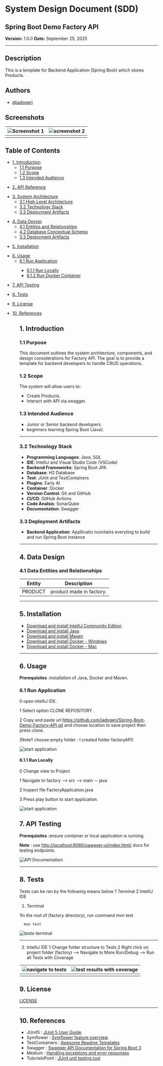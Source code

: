 # **System Design Document (SDD)**

## **Spring Boot Demo Factory API**

**Version:** 1.0.0
**Date:** September 25, 2025

---

## Description

This is a template for Backend Application (Spring Boot) which stores Products.

## Authors

- [@jadogeri](https://www.github.com/jadogeri)

## Screenshots

| ![Screenshot 1](assets/images/screenshot1.png) | ![screenshot 2](assets/images/screenshot2.png) |
| -------------------------------------------- | -------------------------------------------- |
|                                              |                                              |

## Table of Contents

<ul>
    <li><a href="#1-introduction">1. Introduction</a>
        <ul>
            <li><a href="#11-purpose">1.1 Purpose</a> </li>
            <li><a href="#12-scope">1.2 Scope</a> </li>
            <li><a href="#13-intended-audience">1.3 Intended Audience</a> </li>
        </ul>
    </li>
</ul>
    <ul>
      <li><a href="#2-api-reference">2. API Reference</a>
      </li>
    </ul>
    <ul>
      <li><a href="#3-system-architecture">3. System Architecture</a>
        <ul>
          <li><a href="#31-high-level-architecture">3.1 High Level Architecture</a> </li>
          <li><a href="#32-technology-stack">3.2 Technology Stack</a> </li>
          <li><a href="#33-deployment-artifacts">3.3 Deployment Artifacts</a> </li>
        </ul>
      </li>
    </ul>
    <ul>
      <li><a href="#4-data-design">4. Data Design</a>
        <ul>
          <li><a href="#41-data-entities-and-relationships">4.1 Entities and Relationships</a> </li>
          <li><a href="#42-database-conceptual-schema">4.2 Database Conceptual Schema</a> </li>
          <li><a href="#33-deployment-artifacts">3.3 Deployment Artifacts</a> </li>
        </ul>
      </li>
    </ul> 
    <ul>
      <li><a href="#5-installation">5. Installation</a>
      </li>
    </ul> 
    <ul>
        <li><a href="#6-usage">6. Usage</a>
        <ul>
            <li><a href="#61-run-application">6.1 Run Application</a> </li>
            <ul>
              <li><a href="#611-run-locally">6.1.1 Run Locally</a> </li>
              <li><a href="#612-run-docker-container">6.1.2 Run Docker Container</a> </li>
            </ul>
        </ul>
        </li>
    </ul> 
    <ul>
        <li><a href="#7-api-testing">7. API Testing</a>
        </li>
    </ul> 
    <ul>
        <li><a href="#8-tests">8. Tests</a>
        </li>
    </ul>  
    <ul>  
        <li><a href="#9-license">9. License</a>
        </li>
    </ul> 
    <ul> 
        <li><a href="#10-references">10. References</a>
        </li>
    <ul>

## **1. Introduction**

### **1.1 Purpose**

This document outlines the system architecture, components, and design considerations for Factory API. The goal is to provide a template for backend developers to handle CRUD operations.

### **1.2 Scope**

The system will allow users to:

- Create Products.
- Interact with API via swagger.

### **1.3 Intended Audience**

- Junior or Senior backend developers.
- beginners learning Spring Boot (Java).

---

### **3.2 Technology Stack**

- **Programming Languages**: Java, SQL
- **IDE**: IntelliJ and Visual Studio Code (VSCode)
- **Backend Frameworks**: Spring Boot JPA
- **Database**: H2 Database
- **Test**: JUnit and TestContainers
- **Plugins**: Early AI
- **Container**: Docker
- **Version Control**: Git and GitHub
- **CI/CD**: GitHub Actions
- **Code Analsis**: SonarQube
- **Documentation**: Swagger


### **3.3 Deployment Artifacts**

- **Backend Application**: Appllicatio ncontains everyting to build and run Spring Boot instance 

---

## **4. Data Design**

### **4.1 Data Entities and Relationships**

| Entity | Description                                          |
| ------ | ---------------------------------------------------- |
| PRODUCT   | product made in factory. |


---

## **5. Installation**

* [Download and install IntelliJ Community Edition](https://www.jetbrains.com/idea/download/?section=windows)
* [Download and install Java](https://www.oracle.com/java/technologies/downloads/)
* [Download and install Maven](https://maven.apache.org/download.cgi)
* [Download and install Docker - Windows](https://docs.docker.com/desktop/setup/install/windows-install/)
* [Download and install Docker - Mac](https://docs.docker.com/desktop/setup/install/mac-install/)


---

## **6. Usage**

**Prerequisites** :installation of Java, Docker and Maven.

### **6.1 Run Application**

0 open intelliJ IDE.

1 Select option CLONE REPOSITORY .

2 Copy and paste url https://github.com/jadogeri/Spring-Boot-Demo-Factory-API.git and choose location to save project then press clone.

 (Note!! choose empty folder : I created folder factoryAPI)

![start application](assets/images/cloneProject.png)


#### **6.1.1 Run Locally**

0 Change view to Project

1 Navigate to factory --> src --> main -- java

2 Inspect file FactoryApplication.java

3 Press play button to start application.

![start application](assets/images/runApp.png)


## **7. API Testing**

**Prerequisites** :ensure container or local application is running.

**Note** : use [http://localhost:8080/swagger-ui/index.html/](http://localhost:8080/swagger-ui/index.html) docs for testing endpoints.

![API Documentation](assets/images/swagger.png)


---

## **8. Tests**
Tests can be ran by the following means below
1 Terminal
2 IntelliJ IDE


1. Terminal

1In the root of (factory directory), run command mvn test

```bash
  mvn test
```

![tests-terminal](assets/images/tests.png)

---

2. IntelliJ IDE
1 Change folder structure to Tests
2 Right click on project folder (factory) --> Navigate to More Run/Debug --> Run all Tests with Coverage

| ![navigate to tests](assets/images/navigate-to-tests-coverage.png) | ![test results with coverage](assets/images/tests-coverage.png) |
| -------------------------------------------- | -------------------------------------------- |
|                                              |                                              |
## **9. License**

[LICENSE](/LICENSE)

---

## **10. References**

* JUnit5 : [JUnit 5 User Guide](https://docs.junit.org/current/user-guide/).
* Symflower : [Symflower feature overview](https://www.youtube.com/watch?v=17KKqlLNcTc).
* TestContainers : [Awesome Readme Templates](https://awesomeopensource.com/project/elangosundar/awesome-README-templates)
* Swagger :  [Swagger API Documentation for Spring Boot 3](https://www.baeldung.com/spring-rest-openapi-documentation)
* Medium : [Handling exceptions and error responses ](https://leejjon.medium.com/handling-exceptions-and-error-responses-in-java-rest-services-afda273c9d2f)
* TutorialsPoint : [JUnit unit testing tool](https://www.tutorialspoint.com/junit/junit_basic_usage.htm)

